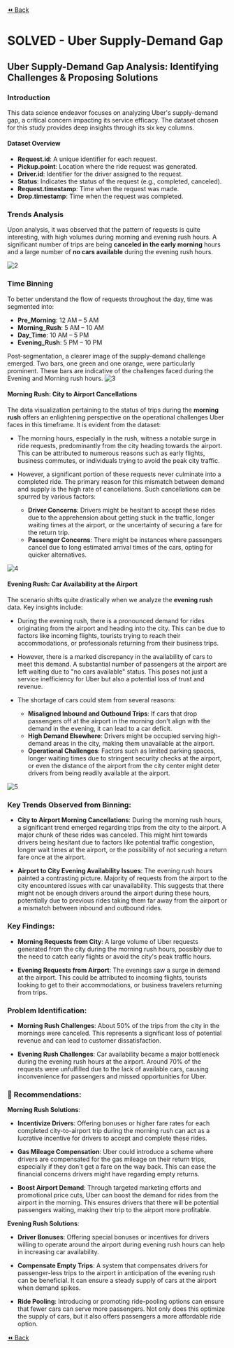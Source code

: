 [⏪ Back](./)

# SOLVED - Uber Supply-Demand Gap

## Uber Supply-Demand Gap Analysis: Identifying Challenges & Proposing Solutions

### Introduction
This data science endeavor focuses on analyzing Uber's supply-demand gap, a critical concern 
impacting its service efficacy. The dataset chosen for this study provides deep insights through its six key columns.

#### Dataset Overview
- **Request.id**: A unique identifier for each request.
- **Pickup.point**: Location where the ride request was generated.
- **Driver.id**: Identifier for the driver assigned to the request.
- **Status**: Indicates the status of the request (e.g., completed, canceled).
- **Request.timestamp**: Time when the request was made.
- **Drop.timestamp**: Time when the request was completed.

### Trends Analysis
Upon analysis, it was observed that the pattern of requests is quite interesting, with 
high volumes during morning and evening rush hours. A significant number of trips are 
being **canceled in the early morning** hours and a large number of **no cars available** during the evening rush hours.

![2](./Assets/2.png)

### Time Binning
To better understand the flow of requests throughout the day, time was segmented into:
- **Pre_Morning**: 12 AM – 5 AM
- **Morning_Rush**: 5 AM – 10 AM
- **Day_Time**: 10 AM – 5 PM
- **Evening_Rush**: 5 PM – 10 PM


Post-segmentation, a clearer image of the supply-demand challenge emerged. Two bars, one green and one orange, 
were particularly prominent. These bars are indicative of the challenges faced during the Evening and Morning rush hours.
![3](./Assets/3.png)

#### Morning Rush: City to Airport Cancellations

The data visualization pertaining to the status of trips during the **morning rush** offers an enlightening perspective on the operational challenges Uber faces in this timeframe. It is evident from the dataset:

- The morning hours, especially in the rush, witness a notable surge in ride requests, predominantly from the city heading towards the airport. This can be attributed to numerous reasons such as early flights, business commutes, or individuals trying to avoid the peak city traffic.

- However, a significant portion of these requests never culminate into a completed ride. The primary reason for this mismatch between demand and supply is the high rate of cancellations. Such cancellations can be spurred by various factors:
  - **Driver Concerns**: Drivers might be hesitant to accept these rides due to the apprehension about getting stuck in the traffic, longer waiting times at the airport, or the uncertainty of securing a fare for the return trip.
  - **Passenger Concerns**: There might be instances where passengers cancel due to long estimated arrival times of the cars, opting for quicker alternatives.

![4](./Assets/4.png)

#### Evening Rush: Car Availability at the Airport

The scenario shifts quite drastically when we analyze the **evening rush** data. Key insights include:

- During the evening rush, there is a pronounced demand for rides originating from the airport and heading into the city. This can be due to factors like incoming flights, tourists trying to reach their accommodations, or professionals returning from their business trips.

- However, there is a marked discrepancy in the availability of cars to meet this demand. A substantial number of passengers at the airport are left waiting due to "no cars available" status. This poses not just a service inefficiency for Uber but also a potential loss of trust and revenue.

- The shortage of cars could stem from several reasons:
  - **Misaligned Inbound and Outbound Trips**: If cars that drop passengers off at the airport in the morning don't align with the demand in the evening, it can lead to a car deficit.
  - **High Demand Elsewhere**: Drivers might be occupied serving high-demand areas in the city, making them unavailable at the airport.
  - **Operational Challenges**: Factors such as limited parking spaces, longer waiting times due to stringent security checks at the airport, or even the distance of the airport from the city center might deter drivers from being readily available at the airport.

![5](./Assets/5.png)
### **Key Trends Observed from Binning**:

- **City to Airport Morning Cancellations**: 
  During the morning rush hours, a significant trend emerged regarding trips from the city to the airport. A major chunk of these rides was canceled. This might hint towards drivers being hesitant due to factors like potential traffic congestion, longer wait times at the airport, or the possibility of not securing a return fare once at the airport.

- **Airport to City Evening Availability Issues**:
  The evening rush hours painted a contrasting picture. Majority of requests from the airport to the city encountered issues with car unavailability. This suggests that there might not be enough drivers around the airport during these hours, potentially due to previous rides taking them far away from the airport or a mismatch between inbound and outbound rides.

### **Key Findings**:

- **Morning Requests from City**:
  A large volume of Uber requests generated from the city during the morning rush hours, possibly due to the need to catch early flights or avoid the city's peak traffic hours.

- **Evening Requests from Airport**:
  The evenings saw a surge in demand at the airport. This could be attributed to incoming flights, tourists looking to get to their accommodations, or business travelers returning from trips.

### **Problem Identification**:

- **Morning Rush Challenges**: 
  About 50% of the trips from the city in the mornings were canceled. This represents a significant loss of potential revenue and can lead to customer dissatisfaction.

- **Evening Rush Challenges**: 
  Car availability became a major bottleneck during the evening rush hours at the airport. Around 70% of the requests were unfulfilled due to the lack of available cars, causing inconvenience for passengers and missed opportunities for Uber.

### 🎯 **Recommendations**:

**Morning Rush Solutions**:

- **Incentivize Drivers**: 
  Offering bonuses or higher fare rates for each completed city-to-airport trip during the morning rush can act as a lucrative incentive for drivers to accept and complete these rides.

- **Gas Mileage Compensation**: 
  Uber could introduce a scheme where drivers are compensated for the gas mileage on their return trips, especially if they don't get a fare on the way back. This can ease the financial concerns drivers might have regarding empty returns.

- **Boost Airport Demand**: 
  Through targeted marketing efforts and promotional price cuts, Uber can boost the demand for rides from the airport in the morning. This ensures drivers that there will be potential passengers waiting, making their trip to the airport more profitable.

**Evening Rush Solutions**:

- **Driver Bonuses**: 
  Offering special bonuses or incentives for drivers willing to operate around the airport during evening rush hours can help in increasing car availability.

- **Compensate Empty Trips**: 
  A system that compensates drivers for passenger-less trips to the airport in anticipation of the evening rush can be beneficial. It can ensure a steady supply of cars at the airport when demand spikes.

- **Ride Pooling**: 
  Introducing or promoting ride-pooling options can ensure that fewer cars can serve more passengers. Not only does this optimize the supply of cars, but it also offers passengers a more affordable ride option.

[⏪ Back](./)
